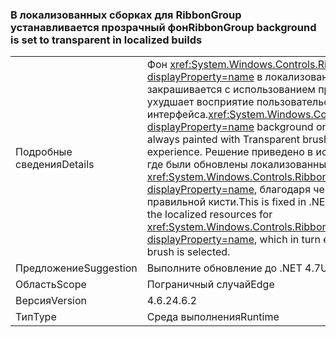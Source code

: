 ### <a name="ribbongroup-background-is-set-to-transparent-in-localized-builds"></a><span data-ttu-id="1197f-101">В локализованных сборках для RibbonGroup устанавливается прозрачный фон</span><span class="sxs-lookup"><span data-stu-id="1197f-101">RibbonGroup background is set to transparent in localized builds</span></span>

|   |   |
|---|---|
|<span data-ttu-id="1197f-102">Подробные сведения</span><span class="sxs-lookup"><span data-stu-id="1197f-102">Details</span></span>|<span data-ttu-id="1197f-103">Фон <xref:System.Windows.Controls.Ribbon.RibbonGroup?displayProperty=name> в локализованных сборках всегда закрашивается с использованием прозрачной кисти, что ухудшает восприятие пользовательского интерфейса.</span><span class="sxs-lookup"><span data-stu-id="1197f-103"><xref:System.Windows.Controls.Ribbon.RibbonGroup?displayProperty=name> background on localized builds was always painted with Transparent brush, resulting in poor UI experience.</span></span> <span data-ttu-id="1197f-104">Решение приведено в исправлении .NET 4.7 WPF, где были обновлены локализованные ресурсы для <xref:System.Windows.Controls.Ribbon.RibbonGroup?displayProperty=name>, благодаря чему гарантируется выбор правильной кисти.</span><span class="sxs-lookup"><span data-stu-id="1197f-104">This is fixed in .NET 4.7 WPF fix by updating the localized resources for <xref:System.Windows.Controls.Ribbon.RibbonGroup?displayProperty=name>, which in turn ensures that the correct brush is selected.</span></span>|
|<span data-ttu-id="1197f-105">Предложение</span><span class="sxs-lookup"><span data-stu-id="1197f-105">Suggestion</span></span>|<span data-ttu-id="1197f-106">Выполните обновление до .NET 4.7</span><span class="sxs-lookup"><span data-stu-id="1197f-106">Upgrade to .NET 4.7</span></span>|
|<span data-ttu-id="1197f-107">Область</span><span class="sxs-lookup"><span data-stu-id="1197f-107">Scope</span></span>|<span data-ttu-id="1197f-108">Пограничный случай</span><span class="sxs-lookup"><span data-stu-id="1197f-108">Edge</span></span>|
|<span data-ttu-id="1197f-109">Версия</span><span class="sxs-lookup"><span data-stu-id="1197f-109">Version</span></span>|<span data-ttu-id="1197f-110">4.6.2</span><span class="sxs-lookup"><span data-stu-id="1197f-110">4.6.2</span></span>|
|<span data-ttu-id="1197f-111">Тип</span><span class="sxs-lookup"><span data-stu-id="1197f-111">Type</span></span>|<span data-ttu-id="1197f-112">Среда выполнения</span><span class="sxs-lookup"><span data-stu-id="1197f-112">Runtime</span></span>|

